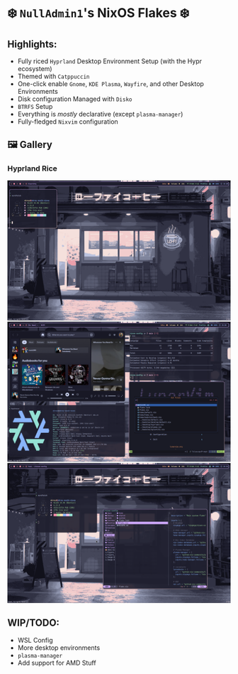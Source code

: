 # ❄️ `NullAdmin1`'s NixOS Flakes ❄️

## Highlights:
* Fully riced `Hyprland` Desktop Environment Setup (with the Hypr ecosystem)
* Themed with `Catppuccin`
* One-click enable `Gnome`, `KDE Plasma`, `Wayfire`, and other Desktop Environments
* Disk configuration Managed with `Disko`
* `BTRFS` Setup
* Everything is *mostly* declarative (except `plasma-manager`)
* Fully-fledged `Nixvim` configuration


## 🖼️ Gallery
### Hyprland Rice
![A picture of the Hyprland rice with a tiny terminal running Nerdfetch](./assets/plain.png)
![A picture of the Hyprland rice with multiple themed apps running](./assets/busy.png)
![A picture of the Hyprland rice with Nerdfetch and Yazi](./assets/nerdfetch_yazi.png)

## WIP/TODO:
* WSL Config
* More desktop environments
* `plasma-manager`
* Add support for AMD Stuff

